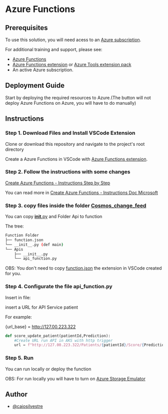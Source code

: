# Azure Functions

## Prerequisites

To use this solution, you will need acess to an [ Azure subscription](https://azure.microsoft.com/en-us/free/).


For additional training and support, please see:

* [Azure Functions](https://learn.microsoft.com/en-us/azure/azure-functions/functions-overview)
* [Azure Functions extension](https://marketplace.visualstudio.com/items?itemName=ms-azuretools.vscode-azurefunctions) or [ Azure Tools extension pack](https://marketplace.visualstudio.com/items?itemName=ms-vscode.vscode-node-azure-pack)
* An active Azure subscription.

## Deployment Guide

Start by deploying the required resources to Azure.(The button will not deploy Azure Functions on Azure, you will have to do manually)
## Instructions

### Step 1. Download Files and Install VSCode Extension
Clone or download this repository and navigate to the project's root directory

Create a Azure Functions in VSCode with [Azure Functions extension](https://marketplace.visualstudio.com/items?itemName=ms-azuretools.vscode-azurefunctions).

### Step 2. Follow the instructions with some changes

[Create Azure Functions - Instructions Step by Step](Create_instructions/Readme.md)

You can read more in [Create Azure Functions - Instructions Doc Microsoft](https://learn.microsoft.com/en-us/azure/azure-functions/functions-develop-vs-code?tabs=python)

### Step 3. copy files inside the folder [Cosmos_change_feed](/Cosmos_change_feed)

You can copy [__init__.py](/__init__.py) and Folder Api to function

The tree:
```bash
Function Folder
├── function.json
└── __init__.py (def main)
└── Apis
    ├── __init__.py
    └── api_function.py
```

OBS: You don't need to copy [function.json](/function.json) the extension in VSCode created for you.

### Step 4. Configurate the file api_function.py
Insert in file:

insert a URL for API Service patient

For example:

{url_base} = http://127.00.223.322

```python
def score_update_patient(patientId,Prediction):
    #Create URL run API in AKS with http trigger
    url = f"http://127.00.223.322/Patients/{patientId}/Score/{Prediction}"
````

### Step 5. Run
You can run locally or deploy the function

OBS: For run locally you will have to turn on [Azure Storage Emulator](https://learn.microsoft.com/en-us/azure/storage/common/storage-use-emulator#get-the-storage-emulator)


## Author
- [@caiosilvestre](https://www.github.com/caiosilvestre)